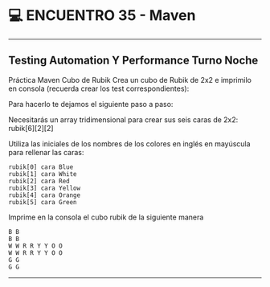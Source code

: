 # :computer: ENCUENTRO 35 - Maven

---

## Testing Automation Y Performance Turno Noche
Práctica Maven
Cubo de Rubik
Crea un cubo de Rubik de 2x2 e imprimilo en consola (recuerda crear los test correspondientes):

Para hacerlo te dejamos el siguiente paso a paso:

Necesitarás un array tridimensional para crear sus seis caras de 2x2: rubik[6][2][2]

Utiliza las iniciales de los nombres de los colores en inglés en mayúscula para rellenar las caras:

```
rubik[0] cara Blue
rubik[1] cara White
rubik[2] cara Red
rubik[3] cara Yellow
rubik[4] cara Orange
rubik[5] cara Green
```

Imprime en la consola el cubo rubik de la siguiente manera

```
B B
B B
W W R R Y Y O O
W W R R Y Y O O
G G
G G
```

---
